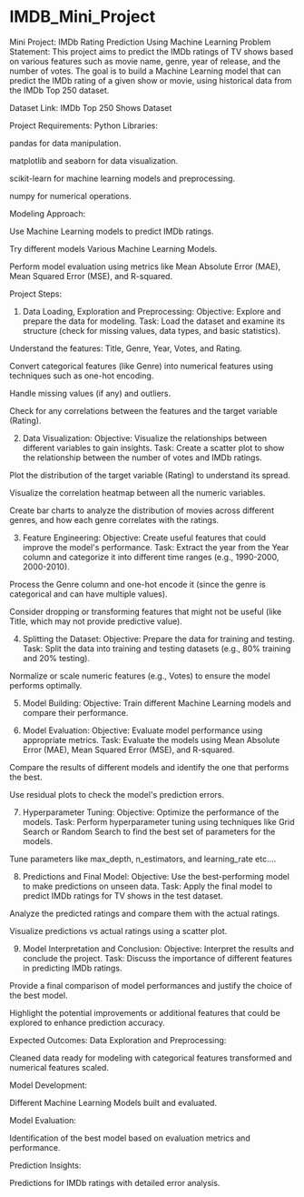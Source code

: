 # IMDB_Mini_Project
Mini Project: IMDb Rating Prediction Using Machine Learning
Problem Statement:
This project aims to predict the IMDb ratings of TV shows based on various features such as movie name, genre, year of release, and the number of votes. The goal is to build a Machine Learning model that can predict the IMDb rating of a given show or movie, using historical data from the IMDb Top 250 dataset.

Dataset Link:
IMDb Top 250 Shows Dataset

Project Requirements:
Python Libraries:


pandas for data manipulation.


matplotlib and seaborn for data visualization.


scikit-learn for machine learning models and preprocessing.


numpy for numerical operations.


Modeling Approach:


Use Machine Learning models to predict IMDb ratings.


Try different models Various Machine Learning Models.


Perform model evaluation using metrics like Mean Absolute Error (MAE), Mean Squared Error (MSE), and R-squared.






Project Steps:

1. Data Loading, Exploration and Preprocessing:
Objective:
Explore and prepare the data for modeling.
Task:
Load the dataset and examine its structure (check for missing values, data types, and basic statistics).


Understand the features: Title, Genre, Year, Votes, and Rating.


Convert categorical features (like Genre) into numerical features using techniques such as one-hot encoding.


Handle missing values (if any) and outliers.


Check for any correlations between the features and the target variable (Rating).



2. Data Visualization:
Objective:
Visualize the relationships between different variables to gain insights.
Task:
Create a scatter plot to show the relationship between the number of votes and IMDb ratings.


Plot the distribution of the target variable (Rating) to understand its spread.


Visualize the correlation heatmap between all the numeric variables.


Create bar charts to analyze the distribution of movies across different genres, and how each genre correlates with the ratings.



3. Feature Engineering:
Objective:
Create useful features that could improve the model's performance.
Task:
Extract the year from the Year column and categorize it into different time ranges (e.g., 1990-2000, 2000-2010).


Process the Genre column and one-hot encode it (since the genre is categorical and can have multiple values).


Consider dropping or transforming features that might not be useful (like Title, which may not provide predictive value).


4. Splitting the Dataset:
Objective:
Prepare the data for training and testing.
Task:
Split the data into training and testing datasets (e.g., 80% training and 20% testing).


Normalize or scale numeric features (e.g., Votes) to ensure the model performs optimally.

5. Model Building:
Objective:
Train different Machine Learning models and compare their performance.






6. Model Evaluation:
Objective:
Evaluate model performance using appropriate metrics.
Task:
Evaluate the models using Mean Absolute Error (MAE), Mean Squared Error (MSE), and R-squared.


Compare the results of different models and identify the one that performs the best.


Use residual plots to check the model's prediction errors.


7. Hyperparameter Tuning:
Objective:
Optimize the performance of the models.
Task:
Perform hyperparameter tuning using techniques like Grid Search or Random Search to find the best set of parameters for the models.


Tune parameters like max_depth, n_estimators, and learning_rate etc….



8. Predictions and Final Model:
Objective:
Use the best-performing model to make predictions on unseen data.
Task:
Apply the final model to predict IMDb ratings for TV shows in the test dataset.


Analyze the predicted ratings and compare them with the actual ratings.


Visualize predictions vs actual ratings using a scatter plot.


9. Model Interpretation and Conclusion:
Objective:
Interpret the results and conclude the project.
Task:
Discuss the importance of different features in predicting IMDb ratings.


Provide a final comparison of model performances and justify the choice of the best model.


Highlight the potential improvements or additional features that could be explored to enhance prediction accuracy.


Expected Outcomes:
Data Exploration and Preprocessing:


Cleaned data ready for modeling with categorical features transformed and numerical features scaled.


Model Development:


Different Machine Learning Models built and evaluated.


Model Evaluation:


Identification of the best model based on evaluation metrics and performance.


Prediction Insights:


Predictions for IMDb ratings with detailed error analysis.

